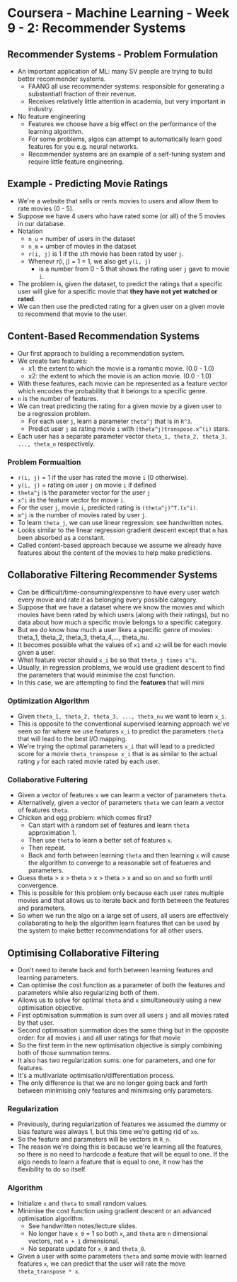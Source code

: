 # Coursera - Machine Learning - Week 9 - 2: Recommender Systems

## Recommender Systems - Problem Formulation
- An important application of ML: many SV people are trying to build better recommender systems.
	- FAANG all use recommender systems: responsible for generating a substantiatl fraction of their revenue.
	- Receives relatively little attention in academia, but very important in industry.
- No feature engineering
	- Features we choose have a big effect on the performance of the learning algorithm.
	- For some problems, algos can attempt to automatically learn good features for you e.g. neural networks. 
	- Recommender systems are an example of a self-tuning system and require little feature engineering.

## Example - Predicting Movie Ratings
- We're a website that sells or rents movies to users and allow them to rate movies (0 - 5).
- Suppose we have 4 users who have rated some (or all) of the 5 movies in our database.
- Notation
	- `n_u` = number of users in the dataset
	- `n_m` = umber of movies in the dataset
	- `r(i, j)` is 1 if the `i`th movie has been rated by user `j`.
	- Whenevr r(i, j) = 1 = 1, we also get `y(i, j)` 
		- is a number from 0 - 5 that shows the rating user `j` gave to movie `i`.
- The problem is, given the dataset, to predict the ratings that a specific user will give for a specific movie that **they have not yet watched or rated**.
- We can then use the predicted rating for a given user on a given movie to recommend that movie to the user.

## Content-Based Recommendation Systems
- Our first appraoch to building a recommendation system.
- We create two features:
	- x1: the extent to which the movie is a romantic movie. (0.0 - 1.0)
	- x2: the extent to which the movie is an action movie. (0.0 - 1.0)
- With these features, each movie can be represented as a feature vector which encodes the probability that it belongs to a specific genre.
- `n` is the number of features.
- We can treat predicting the rating for a given movie by a given user to be a regression problem.
	- For each user `j`, learn a parameter `theta^j` that is in `R^3`.
	- Predict user `j` as rating movie `i` with `(theta^j)transpose.x^(i)` stars.
- Each user has a separate parameter vector `theta_1, theta_2, theta_3, ..., theta_n` respectively. 

### Problem Formualtion
- `r(i, j)` = 1 if the user has rated the movie `i` (0 otherwise).
- `y(i, j)` = rating on user `j` on movie `i` if defined
- `theta^j` is the parameter vector for the user `j`
- `x^i` iis the feature vector for movie `i`.
- For the user `j`, movie `i`, predicted rating is `(theta^j)^T.(x^i)`.
- `m^j` is the number of movies rated by user `j`.
- To learn `theta_j`, we can use linear regression: see handwritten notes.
- Looks similar to the linear regression gradient descent except that `m` has been absorbed as a constant.
- Called content-based approach because we assume we already have features about the content of the movies to help make predictions.

## Collaborative Filtering Recommender Systems
- Can be difficult/time-consuming/expensive to have every user watch every movie and rate it as belonging every possible category.
- Suppose that we have a dataset where we know the movies and which movies have been rated by which users (along with their ratings), but no data about how much a specific movie belongs to a specific category.
- But we do know how much a user likes a specific genre of movies: theta_1, theta_2, theta_3, theta_4,..., theta_nu.
- It becomes possible what the values of `x1` and `x2` will be for each movie given a user. 
- What feature vector should `x_i` be so that `theta_j times x^i`.
- Usually, in regression problems, we would use gradient descent to find the parameters that would minimise the cost function.
- In this case, we are attempting to find the **features** that will mini

### Optimization Algorithm
- Given `theta_1, theta_2, theta_3, ..., theta_nu` we want to learn `x_i`.
- This is opposite to the conventional supervised learning approach we've seen so far where we use features `x_i` to predict the parameters `theta` that will lead to the best I/O mapping.
- We're trying the optimal parameters `x_i` that will lead to a predicted score for a movie `theta_transpose x_i` that is as similar to the actual rating `y` for each rated movie rated by each user.


### Collaborative Fultering
- Given a vector of features `x` we can learm a vector of parameters `theta`.
- Alternatively, given a vector of parameters `theta` we can learn a vector of features `theta`.
- Chicken and egg problem: which comes first?
	- Can start with a random set of features and learn `theta` approximation 1.
	- Then use `theta` to learn a better set of features `x`.
	- Then repeat.
	- Back and forth between learning `theta` and then learning `x` will cause the algorithm to converge to a reasonable set of featueres and parameters.
- Guess theta > x > theta > x > theta > x and so on and so forth until convergence.
- This is possible for this problem only because each user rates multiple movies and that allows us to iterate back and forth between the features and parameters.
- So when we run the algo on a large set of users, all users are effectively collaborating to help the algorithm learn features that can be used by the system to make better recommendations for all other users.

## Optimising Collaborative Filtering
- Don't need to iterate back and forth between learning features and learning parameters.
- Can optimise the cost function as a parameter of both the features and parameters while also regularizing both of them. 
- Allows us to solve for optimal `theta` and `x` simultaneously using a new optimisation objective. 
- First optimisation summation is sum over all users `j` and all movies rated by that user.
- Second optimisation summation does the same thing but in the opposite order: for all movies `i` and all user ratings for that movie
- So the first term in the new optimisation objective is simply combining both of those summation terms. 
- It also has two regularization sums: one for parameters, and one for features. 
- It's a mutlivariate optimisation/differentiation process.
- The only difference is that we are no longer going back and forth between minimising only features and minimising only parameters. 

### Regularization
- Previously, during regularization of features we assumed the dummy or bias feature was always 1, but this time we're getting rid of `xo`.
- So the feature and parameters will be vectors in `R_n`.
- The reason we're doing this is because we're learning all the features, so there is no need to hardcode a feature that will be equal to one. If the algo needs to learn a feature that is equal to one, it now has the flexibility to do so itself. 

### Algorithm
- Initialize `x` and `theta` to small random values. 
- Minimise the cost function using gradient descent or an advanced optimisation algorithm.
	- See handwritten notes/lecture slides.
	- No longer have `x_0` = 1 so both `x`, and `theta` are `n` dimensional vectors, not `n + 1` dimensional.
	- No separate update for `x_0` and `theta_0`.
- Given a user with some parameters `theta` and some movie with learned features `x`, we can predict that the user will rate the move `theta_transpose * x`.
